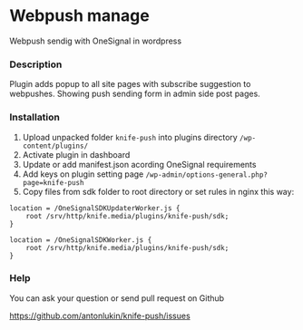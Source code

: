 # Webpush manage #

Webpush sendig with OneSignal in wordpress

### Description ###

Plugin adds popup to all site pages with subscribe suggestion to webpushes.
Showing push sending form in admin side post pages.

### Installation ###

1. Upload unpacked folder `knife-push` into plugins directory `/wp-content/plugins/`
2. Activate plugin in dashboard
3. Update or add manifest.json acording OneSignal requirements
4. Add keys on plugin setting page `/wp-admin/options-general.php?page=knife-push`
5. Copy files from sdk folder to root directory or set rules in nginx this way:

```
location = /OneSignalSDKUpdaterWorker.js {
	root /srv/http/knife.media/plugins/knife-push/sdk;
}

location = /OneSignalSDKWorker.js {
	root /srv/http/knife.media/plugins/knife-push/sdk;
}
```

### Help ###

You can ask your question or send pull request on Github

https://github.com/antonlukin/knife-push/issues
